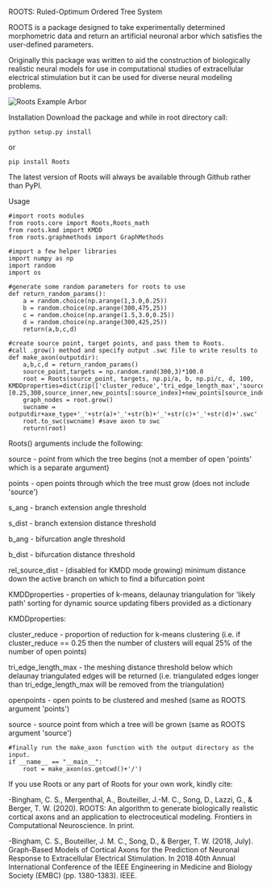 ROOTS: Ruled-Optimum Ordered Tree System

ROOTS is a package designed to take experimentally determined morphometric data and return an artificial neuronal arbor which satisfies the user-defined parameters.

Originally this package was written to aid the construction of biologically realistic neural models for use in computational studies of extracellular electrical stimulation but it can be used for diverse neural modeling problems.

![Roots Example Arbor](https://github.com/bingsome/Roots/blob/master/docs/gif.gif)

Installation
Download the package and while in root directory call: 
```
python setup.py install
```
or 

```
pip install Roots
```
The latest version of Roots will always be available through Github rather than PyPI.

Usage

```
#import roots modules
from roots.core import Roots,Roots_math
from roots.kmd import KMDD
from roots.graphmethods import GraphMethods

#import a few helper libraries
import numpy as np
import random
import os

#generate some random parameters for roots to use
def return_random_params():
	a = random.choice(np.arange(1,3.0,0.25))
	b = random.choice(np.arange(300,475,25))
	c = random.choice(np.arange(1.5,3.0,0.25))
	d = random.choice(np.arange(300,425,25))
	return(a,b,c,d)

#create source point, target points, and pass them to Roots.
#call .grow() method and specify output .swc file to write results to
def make_axon(outputdir):
	a,b,c,d = return_random_params()
	source_point,targets = np.random.rand(300,3)*100.0
	root = Roots(source_point, targets, np.pi/a, b, np.pi/c, d, 100, KMDDproperties=dict(zip(['cluster_reduce','tri_edge_length_max','source','open_points'],[0.25,300,source_inner,new_points[:source_index]+new_points[source_index+1:]])))
	graph_nodes = root.grow()
	swcname = outputdir+axe_type+'_'+str(a)+'_'+str(b)+'_'+str(c)+'_'+str(d)+'.swc'
	root.to_swc(swcname) #save axon to swc
	return(root)

```

Roots() arguments include the following:

source - point from which the tree begins (not a member of open 'points' which is a separate argument)

points - open points through which the tree must grow (does not include 'source')

s_ang - branch extension angle threshold

s_dist - branch extension distance threshold

b_ang - bifurcation angle threshold

b_dist - bifurcation distance threshold

rel_source_dist - (disabled for KMDD mode growing) minimum distance down the active branch on which to find a bifurcation point

KMDDproperties - properties of k-means, delaunay triangulation for 'likely path' sorting for dynamic source updating fibers provided as a dictionary

KMDDproperties:
	
cluster_reduce - proportion of reduction for k-means clustering (i.e. if cluster_reduce == 0.25 then the number of clusters will equal 25% of the number of open points)
			
tri_edge_length_max - the meshing distance threshold below which delaunay triangulated edges will be returned (i.e. triangulated edges longer than tri_edge_length_max will be removed from the triangulation)
			
openpoints - open points to be clustered and meshed (same as ROOTS argument 'points')
			
source - source point from which a tree will be grown (same as ROOTS argument 'source')


```
#finally run the make_axon function with the output directory as the input.
if __name__ == "__main__":
	root = make_axon(os.getcwd()+'/')
```

If you use Roots or any part of Roots for your own work, kindly cite:

-Bingham, C. S., Mergenthal, A., Bouteiller, J.-M. C., Song, D., Lazzi, G., & Berger, T. W. (2020). ROOTS: An algorithm to generate biologically realistic cortical axons and an application to electroceutical modeling. Frontiers in Computational Neuroscience. In print.

-Bingham, C. S., Bouteiller, J. M. C., Song, D., & Berger, T. W. (2018, July). Graph-Based Models of Cortical Axons for the Prediction of Neuronal Response to Extracellular Electrical Stimulation. In 2018 40th Annual International Conference of the IEEE Engineering in Medicine and Biology Society (EMBC) (pp. 1380-1383). IEEE.
